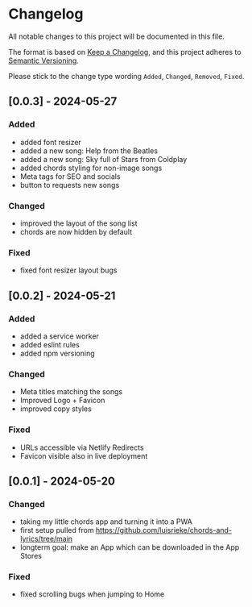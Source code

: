 # Changelog

All notable changes to this project will be documented in this file.

The format is based on [Keep a Changelog](https://keepachangelog.com/en/1.0.0/),
and this project adheres to [Semantic Versioning](https://semver.org/spec/v2.0.0.html).

Please stick to the change type wording `Added`, `Changed`, `Removed`, `Fixed`.

## [0.0.3] - 2024-05-27

### Added

- added font resizer
- added a new song: Help from the Beatles
- added a new song: Sky full of Stars from Coldplay
- added chords styling for non-image songs
- Meta tags for SEO and socials
- button to requests new songs

### Changed

- improved the layout of the song list
- chords are now hidden by default

### Fixed

- fixed font resizer layout bugs

## [0.0.2] - 2024-05-21

### Added

- added a service worker
- added eslint rules
- added npm versioning

### Changed

- Meta titles matching the songs
- Improved Logo + Favicon
- improved copy styles

### Fixed

- URLs accessible via Netlify Redirects
- Favicon visible also in live deployment

## [0.0.1] - 2024-05-20

### Changed

- taking my little chords app and turning it into a PWA
- first setup pulled from https://github.com/luisrieke/chords-and-lyrics/tree/main
- longterm goal: make an App which can be downloaded in the App Stores

### Fixed

- fixed scrolling bugs when jumping to Home
